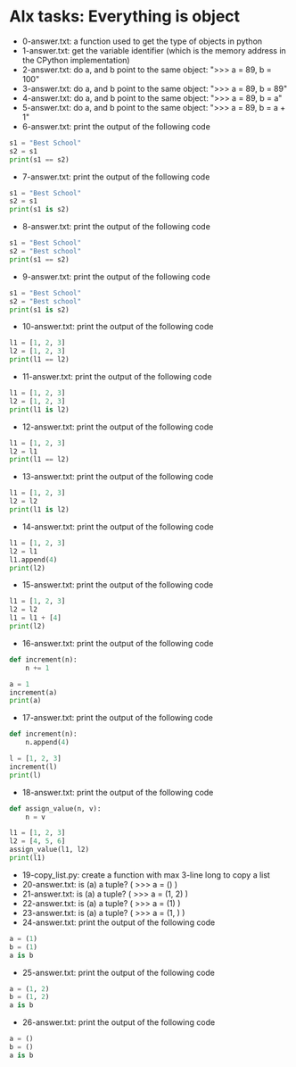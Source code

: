 # Alx tasks: Everything is object

* 0-answer.txt: a function used to get the type of objects in python
* 1-answer.txt: get the variable identifier (which is the memory address in the CPython implementation)
* 2-answer.txt: do a, and b point to the same object: ">>> a = 89, b = 100"
* 3-answer.txt: do a, and b point to the same object: ">>> a = 89, b = 89"
* 4-answer.txt: do a, and b point to the same object: ">>> a = 89, b = a"
* 5-answer.txt: do a, and b point to the same object: ">>> a = 89, b = a + 1"
* 6-answer.txt: print the output of the following code  
```python
s1 = "Best School"
s2 = s1
print(s1 == s2)
```
* 7-answer.txt: print the output of the following code   
```python
s1 = "Best School"
s2 = s1
print(s1 is s2)
```
* 8-answer.txt: print the output of the following code  
```python
s1 = "Best School"
s2 = "Best school"
print(s1 == s2)
```
* 9-answer.txt: print the output of the following code  
```python
s1 = "Best School"
s2 = "Best school"
print(s1 is s2)
```
* 10-answer.txt: print the output of the following code  
```python
l1 = [1, 2, 3]
l2 = [1, 2, 3] 
print(l1 == l2)
```
* 11-answer.txt: print the output of the following code  
```python
l1 = [1, 2, 3]
l2 = [1, 2, 3] 
print(l1 is l2)
```
* 12-answer.txt: print the output of the following code  
```python
l1 = [1, 2, 3]
l2 = l1
print(l1 == l2)
```
* 13-answer.txt: print the output of the following code  
```python
l1 = [1, 2, 3]
l2 = l2
print(l1 is l2)
```
* 14-answer.txt: print the output of the following code  
```python
l1 = [1, 2, 3]
l2 = l1
l1.append(4)
print(l2)
```
* 15-answer.txt: print the output of the following code  
```python
l1 = [1, 2, 3]
l2 = l2
l1 = l1 + [4]
print(l2)
```
* 16-answer.txt: print the output of the following code  
```python
def increment(n):
    n += 1

a = 1
increment(a)
print(a)
```
* 17-answer.txt: print the output of the following code  
```python
def increment(n):
    n.append(4)

l = [1, 2, 3]
increment(l)
print(l)
```
* 18-answer.txt: print the output of the following code  
```python
def assign_value(n, v):
    n = v

l1 = [1, 2, 3]
l2 = [4, 5, 6]
assign_value(l1, l2)
print(l1)
```
* 19-copy_list.py: create a function with max 3-line long to copy a list
* 20-answer.txt: is (a) a tuple?  ( >>> a = () )
* 21-answer.txt: is (a) a tuple? ( >>> a = (1, 2) )
* 22-answer.txt: is (a) a tuple? ( >>> a = (1) )
* 23-answer.txt: is (a) a tuple? ( >>> a = (1, ) )
* 24-answer.txt: print the output of the following code  
```python
a = (1)
b = (1)
a is b
```
* 25-answer.txt: print the output of the following code  
```python
a = (1, 2)
b = (1, 2)
a is b
```
* 26-answer.txt: print the output of the following code  
```python
a = ()
b = ()
a is b
```
